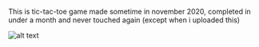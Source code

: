 This is tic-tac-toe game made sometime in november 2020, 
completed in under a month and never touched again 
(except when i  uploaded this)

![alt text](https://github.com/HarshAg90/Tic-Tac-Toe_Python/tree/main/images/Screenshot1.png?raw=true)
